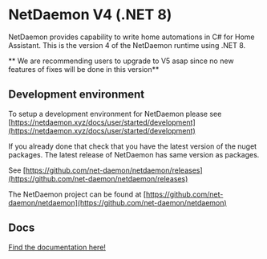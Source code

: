 # NetDaemon V4 (.NET 8)

NetDaemon provides capability to write home automations in C# for Home Assistant.
This is the version 4 of the NetDaemon runtime using .NET 8.

** We are recommending users to upgrade to V5 asap since no new features of fixes will be done in this version**

## Development environment

To setup a development environment for NetDaemon please see [https://netdaemon.xyz/docs/user/started/development](https://netdaemon.xyz/docs/user/started/development)

If you already done that check that you have the latest version of the nuget packages. The latest release of NetDaemon has same version as packages.

See [https://github.com/net-daemon/netdaemon/releases](https://github.com/net-daemon/netdaemon/releases)

The NetDaemon project can be found at [https://github.com/net-daemon/netdaemon](https://github.com/net-daemon/netdaemon)


## Docs

[Find the documentation here!](https://netdaemon.xyz)
